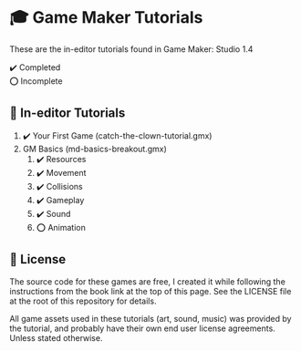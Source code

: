 # :mortar_board: Game Maker Tutorials

These are the in-editor tutorials found in Game Maker: Studio 1.4

:heavy_check_mark: Completed  
:o: Incomplete

## :beginner: In-editor Tutorials

1. :heavy_check_mark: Your First Game (catch-the-clown-tutorial.gmx)
2. GM Basics (md-basics-breakout.gmx)
   1. :heavy_check_mark: Resources
   2. :heavy_check_mark: Movement
   3. :heavy_check_mark: Collisions
   4. :heavy_check_mark: Gameplay
   5. :heavy_check_mark: Sound
   6. :o: Animation

## :page_with_curl: License

The source code for these games are free, I created it while following the instructions from the book link at the top of this page. See the LICENSE file at the root of this repository for details.

All game assets used in these tutorials (art, sound, music) was provided by the tutorial, and probably have their own end user license agreements.
Unless stated otherwise.
